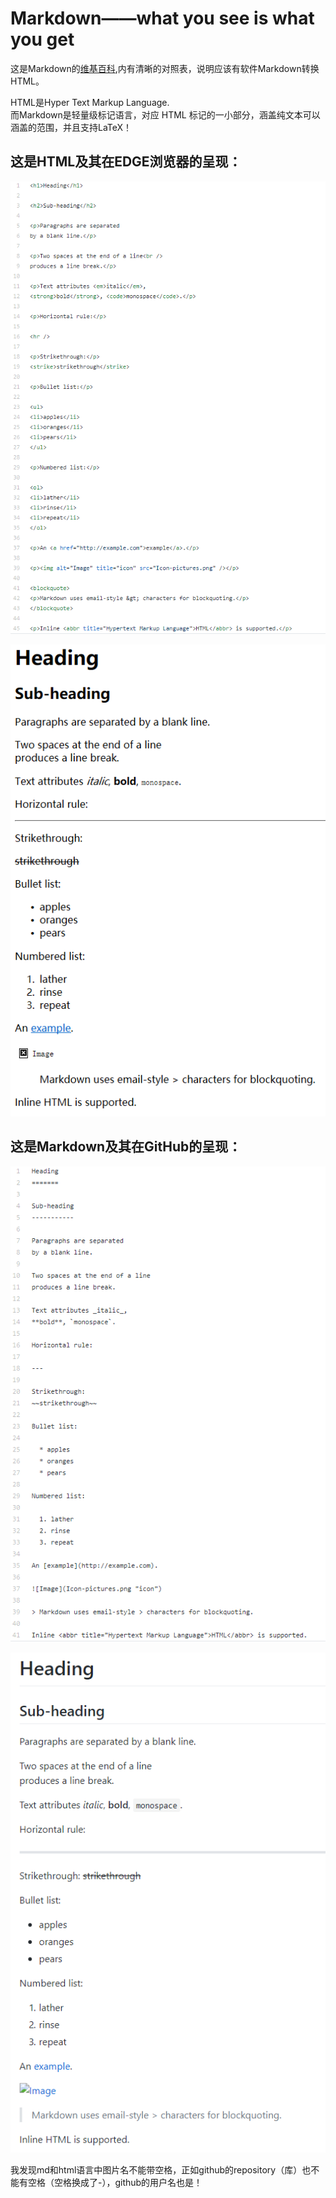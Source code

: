 Markdown——what you see is what you get
======================================

这是Markdown的[维基百科](https://en.wikipedia.org/wiki/Markdown),内有清晰的对照表，说明应该有软件Markdown转换HTML。

HTML是Hyper Text Markup Language.  
而Markdown是轻量级标记语言，对应 HTML 标记的一小部分，涵盖纯文本可以涵盖的范围，并且支持LaTeX！

这是HTML及其在EDGE浏览器的呈现：
-----------------------------

![](/html.png)

![](/html-on-edge.png)

这是Markdown及其在GitHub的呈现：
------------------------------

![](/markdown.png)

![](/markdown-on-github.png)

我发现md和html语言中图片名不能带空格，正如github的repository（库）也不能有空格（空格换成了-），github的用户名也是！
